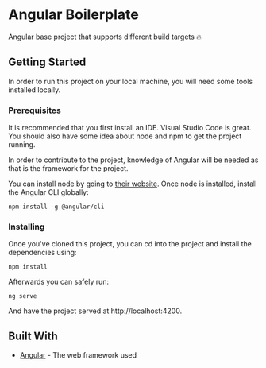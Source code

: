 # Angular Boilerplate

Angular base project that supports different build targets 🔥

## Getting Started

In order to run this project on your local machine, you will need some tools installed locally.

### Prerequisites

It is recommended that you first install an IDE. Visual Studio Code is great. You should also have some idea about node and npm to get the project running.

In order to contribute to the project, knowledge of Angular will be needed as that is the framework for the project.

You can install node by going to [their website](https://nodejs.org/en/). Once node is installed, install the Angular CLI globally:

```
npm install -g @angular/cli
```

### Installing

Once you've cloned this project, you can cd into the project and install the dependencies using:

```
npm install
```

Afterwards you can safely run:

```
ng serve
```

And have the project served at http://localhost:4200.

## Built With

- [Angular](https://angular.io/) - The web framework used
